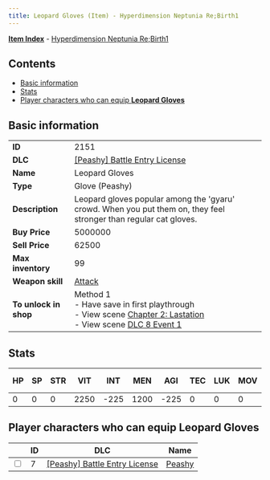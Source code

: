 ```yaml
---
title: Leopard Gloves (Item) - Hyperdimension Neptunia Re;Birth1
---
```


[**Item Index**](/neptunia/rb1/item/index.html) - [Hyperdimension Neptunia Re;Birth1](/neptunia/rb1)

## Contents

- [Basic information](#basic-information)
- [Stats](#stats)
- [Player characters who can equip **Leopard Gloves**](#player-characters-who-can-equip-leopard-gloves)
## Basic information

|   |   |
| -- | -- |
| **ID** | 2151 |
| **DLC** | [[Peashy] Battle Entry License](/neptunia/rb1/dlc/8-peashy.html) |
| **Name** | Leopard Gloves |
| **Type** | Glove (Peashy) |
| **Description** | Leopard gloves popular among the 'gyaru' crowd. When you put them on, they feel stronger than regular cat gloves. |
| **Buy Price** | 5000000 |
| **Sell Price** | 62500 |
| **Max inventory** | 99 |
| **Weapon skill** | [Attack](/neptunia/rb1/skill/8-1201-attack.html) |
| **To unlock in shop** | Method 1<br />- Have save in first playthrough<br />- View scene [Chapter 2: Lastation](/neptunia/rb1/scene/1-202-chapter-2-lastation.html)<br />- View scene [DLC 8 Event 1](/neptunia/rb1/scene/8-5020-dlc-8-event-1.html) |


## Stats

| HP | SP | STR | VIT | INT | MEN | AGI | TEC | LUK | MOV | Fire res. | Ice res. | Wind res. | Lightning res. |
| -- | -- | --- | --- | --- | --- | --- | --- | --- | --- | --------- | -------- | --------- | -------------- |
| 0 | 0 | 0 | 2250 | -225 | 1200 | -225 | 0 | 0 | 0 | 0 | 0 | 0 | 0 |


## Player characters who can equip **Leopard Gloves**

|    | ID | DLC | Name |
| -- | -- | --- | ---- |
| <input type="checkbox" id="rb1-player-8-7" class="trackbox" /> | 7 | [[Peashy] Battle Entry License](/neptunia/rb1/dlc/8-peashy.html) | [Peashy](/neptunia/rb1/player/8-7-peashy.html) |
